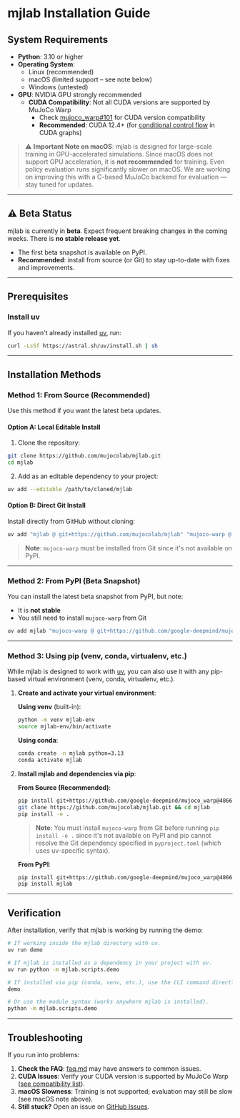 # mjlab Installation Guide

## System Requirements

- **Python**: 3.10 or higher
- **Operating System**:
  - Linux (recommended)
  - macOS (limited support – see note below)
  - Windows (untested)
- **GPU**: NVIDIA GPU strongly recommended
  - **CUDA Compatibility**: Not all CUDA versions are supported by MuJoCo Warp
    - Check
      [mujoco_warp#101](https://github.com/google-deepmind/mujoco_warp/issues/101)
      for CUDA version compatibility
    - **Recommended**: CUDA 12.4+ (for
      [conditional control flow](https://nvidia.github.io/warp/modules/runtime.html#conditional-execution)
      in CUDA graphs)

> ⚠️ **Important Note on macOS**: mjlab is designed for large-scale training in
> GPU-accelerated simulations. Since macOS does not support GPU acceleration, it
> is **not recommended** for training. Even policy evaluation runs significantly
> slower on macOS. We are working on improving this with a C-based MuJoCo
> backend for evaluation — stay tuned for updates.

---

## ⚠️ Beta Status

mjlab is currently in **beta**. Expect frequent breaking changes in the coming weeks.
There is **no stable release yet**.

- The first beta snapshot is available on PyPI.
- **Recommended**: install from source (or Git) to stay up-to-date with fixes
  and improvements.

---

## Prerequisites

### Install uv

If you haven't already installed [uv](https://docs.astral.sh/uv/), run:

```bash
curl -LsSf https://astral.sh/uv/install.sh | sh
```

---

## Installation Methods

### Method 1: From Source (Recommended)

Use this method if you want the latest beta updates.

#### Option A: Local Editable Install

1. Clone the repository:
```bash
git clone https://github.com/mujocolab/mjlab.git
cd mjlab
```

2. Add as an editable dependency to your project:
```bash
uv add --editable /path/to/cloned/mjlab
```

#### Option B: Direct Git Install

Install directly from GitHub without cloning:

```bash
uv add "mjlab @ git+https://github.com/mujocolab/mjlab" "mujoco-warp @ git+https://github.com/google-deepmind/mujoco_warp"
```

> **Note**: `mujoco-warp` must be installed from Git since it's not available on PyPI.

---

### Method 2: From PyPI (Beta Snapshot)

You can install the latest beta snapshot from PyPI, but note:
- It is **not stable**
- You still need to install `mujoco-warp` from Git

```bash
uv add mjlab "mujoco-warp @ git+https://github.com/google-deepmind/mujoco_warp@486642c3fa262a989b482e0e506716d5793d61a9"
```

---

### Method 3: Using pip (venv, conda, virtualenv, etc.)

While mjlab is designed to work with [uv](https://docs.astral.sh/uv/), you can
also use it with any pip-based virtual environment (venv, conda, virtualenv, etc.).

1. **Create and activate your virtual environment**:
   
   **Using venv** (built-in):
   ```bash
   python -m venv mjlab-env
   source mjlab-env/bin/activate
   ```
   
   **Using conda**:
   ```bash
   conda create -n mjlab python=3.13
   conda activate mjlab
   ```

2. **Install mjlab and dependencies via pip**:

   **From Source (Recommended)**:
   ```bash
   pip install git+https://github.com/google-deepmind/mujoco_warp@486642c3fa262a989b482e0e506716d5793d61a9
   git clone https://github.com/mujocolab/mjlab.git && cd mjlab
   pip install -e .
   ```

   > **Note**: You must install `mujoco-warp` from Git before running
   > `pip install -e .` since it's not available on PyPI and pip cannot resolve
   > the Git dependency specified in `pyproject.toml` (which uses uv-specific
   > syntax).

   **From PyPI**:
   ```bash
   pip install git+https://github.com/google-deepmind/mujoco_warp@486642c3fa262a989b482e0e506716d5793d61a9
   pip install mjlab
   ```

---

## Verification

After installation, verify that mjlab is working by running the demo:

```bash
# If working inside the mjlab directory with uv.
uv run demo

# If mjlab is installed as a dependency in your project with uv.
uv run python -m mjlab.scripts.demo

# If installed via pip (conda, venv, etc.), use the CLI command directly.
demo

# Or use the module syntax (works anywhere mjlab is installed).
python -m mjlab.scripts.demo
```

---

## Troubleshooting

If you run into problems:

1. **Check the FAQ**: [faq.md](faq.md) may have answers to common issues.
2. **CUDA Issues**: Verify your CUDA version is supported by MuJoCo Warp
   ([see compatibility list](https://github.com/google-deepmind/mujoco_warp/issues/101)).
3. **macOS Slowness**: Training is not supported; evaluation may still be slow
   (see macOS note above).
4. **Still stuck?** Open an issue on
   [GitHub Issues](https://github.com/mujocolab/mjlab/issues).
